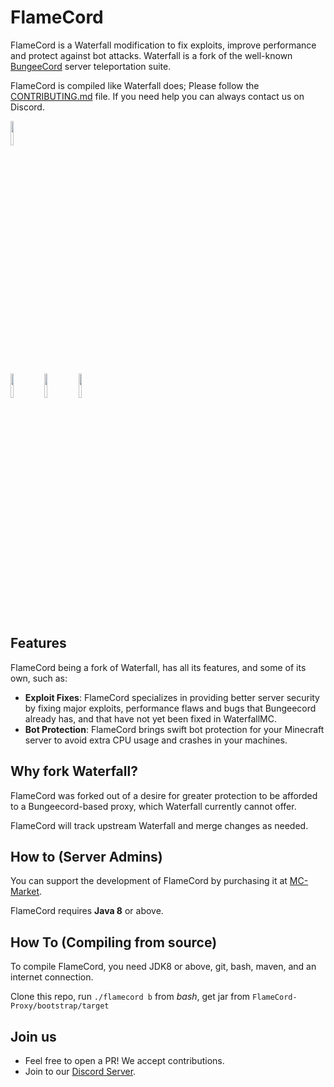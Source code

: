 FlameCord
=======

FlameCord is a Waterfall modification to fix exploits, improve performance and protect against bot attacks. Waterfall is a fork of the well-known [BungeeCord](https://github.com/SpigotMC/BungeeCord) server teleportation suite.

FlameCord is compiled like Waterfall does; Please follow the [CONTRIBUTING.md](https://github.com/2lstudios-mc/FlameCord/blob/master/CONTRIBUTING.md) file. If you need help you can always contact us on Discord.

<a href="https://builtbybit.com/resources/13492/"><img src="https://e7.pngegg.com/pngimages/180/929/png-clipart-brand-logo-product-design-label-button-label-text.png" width=10% height=10%><img/><a/>

<a href="https://discord.gg/gF36AT3"><img src="https://i.imgur.com/NyGBnuJ.png" width=10% height=10%><img/><a/> <a href="https://www.mc-market.org/resources/13492/"><img src="https://i.imgur.com/KLOpbAF.png" width=10% height=10%><img/><a/> <a href="https://ci.2lstudios.dev/job/FlameCord"><img src="https://i.imgur.com/lOUkJji.png" width=10% height=10%><img/><a/>

## Features

FlameCord being a fork of Waterfall, has all its features, and some of its own, such as:

* **Exploit Fixes**: FlameCord specializes in providing better server security by fixing major exploits, performance flaws and bugs that Bungeecord already has, and that have not yet been fixed in WaterfallMC.
* **Bot Protection**: FlameCord brings swift bot protection for your Minecraft server to avoid extra CPU usage and crashes in your machines.

## Why fork Waterfall?

FlameCord was forked out of a desire for greater protection to be afforded to a Bungeecord-based proxy, which Waterfall currently cannot offer.

FlameCord will track upstream Waterfall and merge changes as needed.

## How to (Server Admins)

You can support the development of FlameCord by purchasing it at [MC-Market](https://www.mc-market.org/resources/13492/).

FlameCord requires **Java 8** or above.

## How To (Compiling from source)

To compile FlameCord, you need JDK8 or above, git, bash, maven, and an internet connection.

Clone this repo, run `./flamecord b` from *bash*, get jar from `FlameCord-Proxy/bootstrap/target`

## Join us

* Feel free to open a PR! We accept contributions.
* Join to our [Discord Server](https://discord.gg/gF36AT3).
